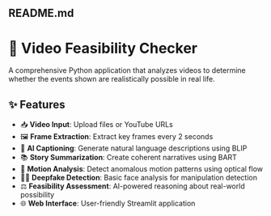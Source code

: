 ## README.md
# 🎥 Video Feasibility Checker

A comprehensive Python application that analyzes videos to determine whether the events shown are realistically possible in real life.

## ✨ Features

- 📥 **Video Input**: Upload files or YouTube URLs  
- 🖼️ **Frame Extraction**: Extract key frames every 2 seconds  
- 🧠 **AI Captioning**: Generate natural language descriptions using BLIP  
- 📚 **Story Summarization**: Create coherent narratives using BART  
- 🎯 **Motion Analysis**: Detect anomalous motion patterns using optical flow  
- 🕵️‍♂️ **Deepfake Detection**: Basic face analysis for manipulation detection  
- ⚖️ **Feasibility Assessment**: AI-powered reasoning about real-world possibility  
- 🌐 **Web Interface**: User-friendly Streamlit application  
